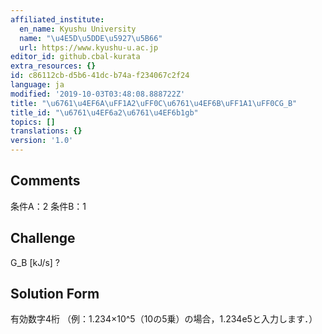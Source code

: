 ```yaml
---
affiliated_institute:
  en_name: Kyushu University
  name: "\u4E5D\u5DDE\u5927\u5B66"
  url: https://www.kyushu-u.ac.jp
editor_id: github.cbal-kurata
extra_resources: {}
id: c86112cb-d5b6-41dc-b74a-f234067c2f24
language: ja
modified: '2019-10-03T03:48:08.888722Z'
title: "\u6761\u4EF6A\uFF1A2\uFF0C\u6761\u4EF6B\uFF1A1\uFF0CG_B"
title_id: "\u6761\u4EF6a2\u6761\u4EF6b1gb"
topics: []
translations: {}
version: '1.0'
---
```


## Comments
条件A：2
条件B：1

## Challenge
G_B [kJ/s] ?

## Solution Form
有効数字4桁
（例：1.234×10^5（10の5乗）の場合，1.234e5と入力します．）




